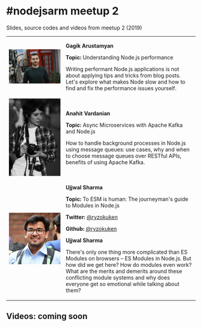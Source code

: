 # #nodejsarm meetup 2
Slides, source codes and videos from meetup 2 (2019)

<table border="0">
  <tr>
    <td width="30%">
      <a href="" style="color: white">
        <img src="https://github.com/NodeJSArmenia/meetup-2/blob/master/speaker_avatars/Gagik.jpg" width="150"/>
      </a>
    </td>
    <td width="70%">
      <p><strong>Gagik Arustamyan</strong></p>
      <p><strong>Topic: </strong>Understanding Node.js performance</p>
      <p>Writing performant Node.js applications is not about applying tips and tricks from blog posts. Let's explore what makes Node slow and how to find and fix the performance issues yourself.</p>
    </td>
  </tr>
    <tr>
    <td width="30%">
      <a href="" style="color: white">
        <img src="https://github.com/NodeJSArmenia/meetup-2/blob/master/speaker_avatars/Anahit.jpg" width="150"/>
      </a>
    </td>
    <td width="70%">
      <p><strong>Anahit Vardanian</strong></p>
      <p><strong>Topic: </strong>Async Microservices with Apache Kafka and Node.js</p>
      <p>How to handle background processes in Node.js using message queues: use cases, why and when to choose message queues over RESTful APIs, benefits of using Apache Kafka.</p>
    </td>
  </tr>
    <tr>
    <td width="30%">
      <a href="" style="color: white">
        <img src="https://github.com/NodeJSArmenia/meetup-2/blob/master/speaker_avatars/Ujjwal.jpg" width="150"/>
      </a>
    </td>
    <td width="70%">
      <p><strong>Ujjwal Sharma</strong></p>
      <p><strong>Topic: </strong>To ESM is human: The journeyman's guide to Modules in Node.js</p>
      <p><strong>Twitter:</strong> <a href="https://twitter.com/ryzokuken">@ryzokuken</a></p>
      <p><strong>Github:</strong> <a href="https://github.com/ryzokuken">@ryzokuken</a></p>
      <p><strong>Ujjwal Sharma</strong></p>
      <p>There's only one thing more complicated than ES Modules on browsers – ES Modules in Node.js. But how did we get here? How do modules even work? What are the merits and demerits around these conflicting module systems and why does everyone get so emotional while talking about them?</p>
    </td>
  </tr>
</table>


## Videos: coming soon

